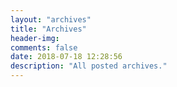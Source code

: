 ```yaml
---
layout: "archives"
title: "Archives"
header-img: 
comments: false
date: 2018-07-18 12:28:56
description: "All posted archives."
---
```

